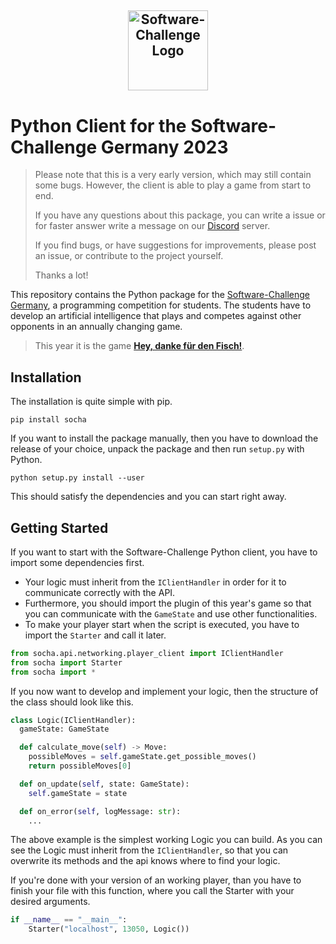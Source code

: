 ## <a target="_blank" rel="noopener noreferrer" href="https://www.software-challenge.de"><p align="center"><img width="128" src="https://software-challenge.de/site/themes/freebird/img/logo.png" alt="Software-Challenge Logo"></p></a>

# Python Client for the Software-Challenge Germany 2023

> Please note that this is a very early version, which may still contain some bugs.
> However, the client is able to play a game from start to end.
> 
> If you have any questions about this package, you can write a issue 
> or for faster answer write a message on our [Discord](https://discord.gg/ARZamDptG5) server.
>
> If you find bugs,
> or have suggestions for improvements,
> please post an issue,
> or contribute to the project yourself.
>
> Thanks a lot!

This repository contains the Python package for the
[Software-Challenge Germany](https://www.software-challenge.de), a programming competition for students. The students
have to develop an artificial intelligence that plays and competes against other opponents in an annually changing game.

> This year it is the game
> **[Hey, danke für den Fisch!](https://docs.software-challenge.de/spiele/penguins)**.

## Installation

The installation is quite simple with pip.

```commandline
pip install socha
```

If you want to install the package manually, then you have to download the release of your choice, unpack the package
and then run `setup.py` with Python.

```commandline
python setup.py install --user
```

This should satisfy the dependencies and you can start right away.

## Getting Started

If you want to start with the Software-Challenge Python client, you have to import some dependencies first.

- Your logic must inherit from the `IClientHandler` in order for it to communicate correctly with the API.
- Furthermore, you should import the plugin of this year's game so that you can communicate with the `GameState`
  and use other functionalities.
- To make your player start when the script is executed, you have to import the `Starter` and call it later.

````python
from socha.api.networking.player_client import IClientHandler
from socha import Starter
from socha import *
````

If you now want to develop and implement your logic, then the structure of the class should look like this.

````python
class Logic(IClientHandler):
  gameState: GameState

  def calculate_move(self) -> Move:
    possibleMoves = self.gameState.get_possible_moves()
    return possibleMoves[0]

  def on_update(self, state: GameState):
    self.gameState = state

  def on_error(self, logMessage: str):
    ...
````

The above example is the simplest working Logic you can build. As you can see the Logic must inherit from
the `IClientHandler`, so that you can overwrite its methods and the api knows where to find your logic.

If you're done with your version of an working player, than you have to finish your file with this function, where you
call the Starter with your desired arguments.

````python
if __name__ == "__main__":
    Starter("localhost", 13050, Logic())
````